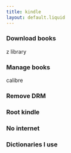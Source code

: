 ```yaml
---
title: kindle
layout: default.liquid
---
```


### Download books

z library

### Manage books

calibre

### Remove DRM

### Root kindle

### No internet

### Dictionaries I use
